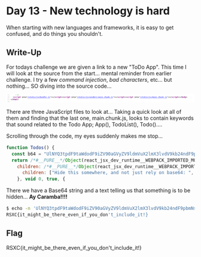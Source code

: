 # Day 13 - New technology is hard

When starting with new languages and frameworks, it is easy to get confused, and do things you shouldn't.

## Write-Up
For todays challenge we are given a link to a new "ToDo App". This time I will look at the source from the start... mental reminder from earlier challenge. I try a few *command injection*, *bad characters*, etc... but nothing... SO diving into the source code...

![](./images/image01.png)

There are three JavaScript files to look at... Taking a quick look at all of them and finding that the last one, main.chunk.js, looks to contain keywords that sound related to the Todo App; App(), TodoList(), Todo()....

Scrolling through the code, my eyes suddenly makes me stop...

```js
function Todos() {
  const b64 = "UlNYQ3tpdF9taWdodF9iZV90aGVyZV9ldmVuX2lmX3lvdV9kb24ndF9pbmNsdWRlX2l0IX0=";
  return /*#__PURE__*/Object(react_jsx_dev_runtime__WEBPACK_IMPORTED_MODULE_1__["jsxDEV"])("div", {
    children: /*#__PURE__*/Object(react_jsx_dev_runtime__WEBPACK_IMPORTED_MODULE_1__["jsxDEV"])("p", {
      children: ["Hide this somewhere, and not just rely on base64: ", b64]
    }, void 0, true, {
```

There we have a Base64 string and a text telling us that something is to be hidden... **Ay Caramba!!!!**
```sh
$ echo -n 'UlNYQ3tpdF9taWdodF9iZV90aGVyZV9ldmVuX2lmX3lvdV9kb24ndF9pbmNsdWRlX2l0IX0=' | base64 -d
RSXC{it_might_be_there_even_if_you_don't_include_it!}
```

## Flag
RSXC{it_might_be_there_even_if_you_don't_include_it!}